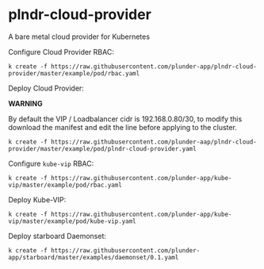 # plndr-cloud-provider
A bare metal cloud provider for Kubernetes


Configure Cloud Provider RBAC:

`k create -f https://raw.githubusercontent.com/plunder-app/plndr-cloud-provider/master/example/pod/rbac.yaml`

Deploy Cloud Provider:

**WARNING**

By default the VIP / Loadbalancer cidr is 192.168.0.80/30, to modify this download the manifest and edit the line before applying to the cluster.

`k create -f https://raw.githubusercontent.com/plunder-aap/plndr-cloud-provider/master/example/pod/plndr-cloud-provider.yaml`

Configure `kube-vip` RBAC:

`k create -f https://raw.githubusercontent.com/plunder-app/kube-vip/master/example/pod/rbac.yaml`

Deploy Kube-VIP:

`k create -f https://raw.githubusercontent.com/plunder-app/kube-vip/master/example/pod/kube-vip.yaml`

Deploy starboard Daemonset:

`k create -f https://raw.githubusercontent.com/plunder-app/starboard/master/examples/daemonset/0.1.yaml`
